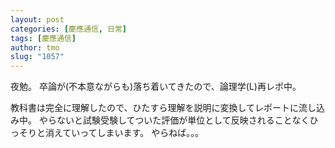```yaml
---
layout: post
categories: [慶應通信, 日常]
tags: [慶應通信]
author: tmo
slug: "1057"
---
```

夜勉。
卒論が(不本意ながらも)落ち着いてきたので、論理学(L)再レポ中。

教科書は完全に理解したので、ひたすら理解を説明に変換してレポートに流し込み中。
やらないと試験受験してついた評価が単位として反映されることなくひっそりと消えていってしまいます。
やらねば。。。